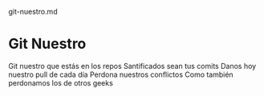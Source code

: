 git-nuestro.md
# Git Nuestro

Git nuestro que estás en los repos
Santificados sean tus comits
Danos hoy nuestro pull de cada día
Perdona nuestros conflictos
Como también perdonamos los de otros geeks